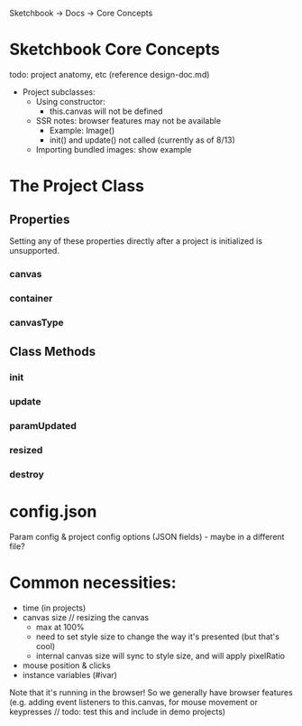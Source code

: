 Sketchbook -> Docs -> Core Concepts

# Sketchbook Core Concepts

todo: project anatomy, etc (reference design-doc.md)

-   Project subclasses:
    -   Using constructor:
        -   this.canvas will not be defined
    -   SSR notes: browser features may not be available
        -   Example: Image()
        -   init() and update() not called (currently as of 8/13)
    -   Importing bundled images: show example

# The Project Class

## Properties

Setting any of these properties directly after a project is initialized is unsupported.

### canvas

### container

### canvasType

## Class Methods

### init

### update

### paramUpdated

### resized

### destroy

# config.json

Param config & project config options (JSON fields) - maybe in a different file?

# Common necessities:

-   time (in projects)
-   canvas size // resizing the canvas
    -   max at 100%
    -   need to set style size to change the way it's presented (but that's cool)
    -   internal canvas size will sync to style size, and will apply pixelRatio
-   mouse position & clicks
-   instance variables (#ivar)

Note that it's running in the browser! So we generally have browser features (e.g. adding event listeners to this.canvas, for mouse movement or keypresses // todo: test this and include in demo projects)
